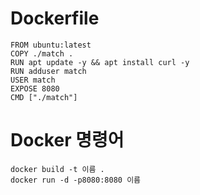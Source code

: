 # Dockerfile
```
FROM ubuntu:latest
COPY ./match .
RUN apt update -y && apt install curl -y
RUN adduser match
USER match
EXPOSE 8080
CMD ["./match"]
```
# Docker 명령어
```
docker build -t 이름 .
docker run -d -p8080:8080 이름
```
